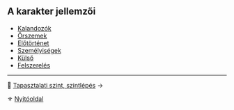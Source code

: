 ## A karakter jellemzői

- [Kalandozók](010_03_01_kalandozok.md)
- [Őrszemek](010_03_02_orszem_karakterek.md)
- [Előtörténet](010_03_03_elotortenet.md)
- [Személyiségek](010_03_04_szemelyisegek.md)
- [Külső](010_03_05_kulso.md)
- [Felszerelés](010_03_06_felszereles.md)

---

🔗 [Tapasztalati szint, szintlépés](010_04_tsz_szintlepes.md)  →

⚜️ [Nyitóoldal](start.md#1-karakteralkot%C3%A1s)

